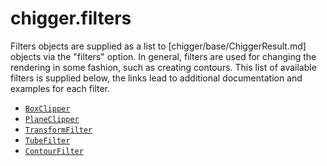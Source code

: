 # chigger.filters

Filters objects are supplied as a list to [chigger/base/ChiggerResult.md] objects via the "filters"
option. In general, filters are used for changing the rendering in some fashion, such as creating
contours. This list of available filters is supplied below, the links lead to additional
documentation and examples for each filter.

- [`BoxClipper`](/BoxClipper.md)
- [`PlaneClipper`](/PlaneClipper.md)
- [`TransformFilter`](/TransformFilter.md)
- [`TubeFilter`](/TubeFilter.md)
- [`ContourFilter`](/ContourFilter.md)
